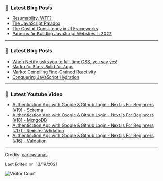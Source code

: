 ### 📕 &nbsp;**Latest Blog Posts**
<!-- BLOG-POST-LIST:START -->
- [Resumability, WTF?](https://dev.to/this-is-learning/resumability-wtf-2gcm)
- [The JavaScript Paradox](https://dev.to/this-is-learning/the-javascript-paradox-2njj)
- [The Cost of Consistency in UI Frameworks](https://dev.to/this-is-learning/the-cost-of-consistency-in-ui-frameworks-4agi)
- [Patterns for Building JavaScript Websites in 2022](https://dev.to/this-is-learning/patterns-for-building-javascript-websites-in-2022-5a93)
<!-- BLOG-POST-LIST:END -->

-----

### 📕 &nbsp;**Latest Blog Posts**
<!-- BLOG-POST-LIST:START -->
- [When Netlify asks you to full-time OSS, you say yes!](https://dev.to/ryansolid/when-netlify-asks-you-to-full-time-oss-you-say-yes-5ccf)
- [Marko for Sites, Solid for Apps](https://dev.to/this-is-learning/marko-for-sites-solid-for-apps-2c7d)
- [Marko: Compiling Fine-Grained Reactivity](https://dev.to/ryansolid/marko-compiling-fine-grained-reactivity-4lk4)
- [Conquering JavaScript Hydration](https://dev.to/this-is-learning/conquering-javascript-hydration-a9f)
<!-- BLOG-POST-LIST:END -->

-----

### 📕 &nbsp;**Latest Youtube Video**
<!-- YOUTUBE:START -->
- [Authentication App with Google &amp; Github Login - Next.js For Beginners [#19] - Schema](https://www.youtube.com/watch?v=53VEf66w-bs)
- [Authentication App with Google &amp; Github Login - Next.js For Beginners [#18] - MongoDB](https://www.youtube.com/watch?v=ZDXtUOo4qEM)
- [Authentication App with Google &amp; Github Login - Next.js For Beginners [#17] - Register Validation](https://www.youtube.com/watch?v=xeFwg3MczJ0)
- [Authentication App with Google &amp; Github Login - Next.js For Beginners [#16] - Validation](https://www.youtube.com/watch?v=mRGtvJVi4wI)
<!-- YOUTUBE:END -->

-----
Credits: [carlcastanas](https://github.com/carlcastanas)

Last Edited on: 12/19/2021

![Visitor Count](https://profile-counter.glitch.me/{carlcastanas}/count.svg)

